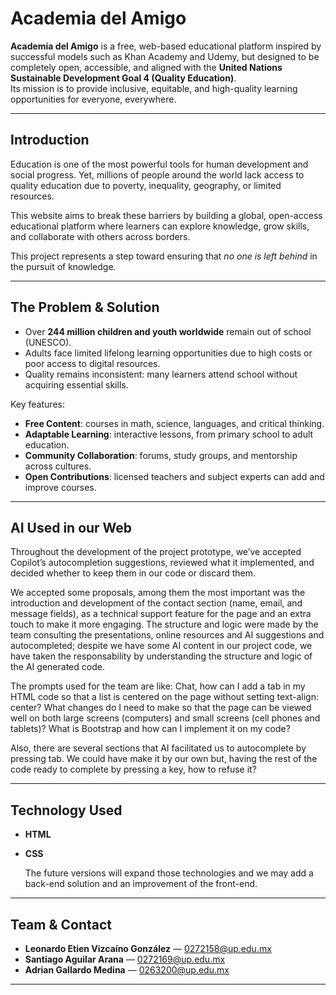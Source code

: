 # Academia del Amigo

**Academia del Amigo** is a free, web-based educational platform inspired by successful models such as Khan Academy and Udemy, but designed to be completely open, accessible, and aligned with the **United Nations Sustainable Development Goal 4 (Quality Education)**.  
Its mission is to provide inclusive, equitable, and high-quality learning opportunities for everyone, everywhere.

---
## Introduction

Education is one of the most powerful tools for human development and social progress. Yet, millions of people around the world lack access to quality education due to poverty, inequality, geography, or limited resources.  

This website aims to break these barriers by building a global, open-access educational platform where learners can explore knowledge, grow skills, and collaborate with others across borders.

This project represents a step toward ensuring that *no one is left behind* in the pursuit of knowledge.

-----------------------------
## The Problem & Solution

- Over **244 million children and youth worldwide** remain out of school (UNESCO).  
- Adults face limited lifelong learning opportunities due to high costs or poor access to digital resources.  
- Quality remains inconsistent: many learners attend school without acquiring essential skills.


Key features:

- **Free Content**: courses in math, science, languages, and critical thinking.  
- **Adaptable Learning**: interactive lessons, from primary school to adult education.  
- **Community Collaboration**: forums, study groups, and mentorship across cultures.  
- **Open Contributions**: licensed teachers and subject experts can add and improve courses.  

---
## AI Used in our Web

Throughout the development of the project prototype, we’ve accepted Copilot’s autocompletion suggestions, reviewed what it implemented, and decided whether to keep them in our code or discard them.

We accepted some proposals, among them the most important was the introduction and development of the contact section (name, email, and message fields), as a technical support feature for the page and an extra touch to make it more engaging. The structure and logic were made by the team consulting the presentations, online resources and AI suggestions and autocompleted; despite we have some AI content in our project code, we have taken the responsability by understanding the structure and logic of the AI generated code.

The prompts used for the team are like:
Chat, how can I add a tab in my HTML code so that a list is centered on the page without setting text-align: center?
What changes do I need to make so that the page can be viewed well on both large screens (computers) and small screens (cell phones and tablets)?
What is Bootstrap and how can I implement it on my code?

Also, there are several sections that AI facilitated us to autocomplete by pressing tab. We could have make it by our own but, having the rest of the code ready to complete by pressing a key, how to refuse it?

---

## Technology Used

- **HTML**
- **CSS**

  The future versions will expand those technologies and we may add a back-end solution and an improvement of the front-end. 

---
 ## Team & Contact

 - **Leonardo Etien Vizcaíno González** — [0272158@up.edu.mx](mailto:0272158@up.edu.mx)  
- **Santiago Aguilar Arana** — [0272169@up.edu.mx](mailto:0272169@up.edu.mx)  
- **Adrian Gallardo Medina** — [0263200@up.edu.mx](mailto:0263200@up.edu.mx)

---


